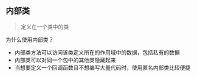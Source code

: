 ## 内部类
> 定义在一个类中的类

为什么使用内部类？
- 内部类方法可以访问该类定义所在的作用域中的数据，包括私有的数据
- 内部类可以对同一个包中的其他类隐藏起来
- 当想要定义一个回调函数且不想编写大量代码时，使用匿名内部类比较便捷